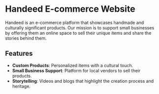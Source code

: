 # Handeed E-commerce Website

Handeed is an e-commerce platform that showcases handmade and culturally significant products. Our mission is to support small businesses by offering them an online space to sell their unique items and share the stories behind them.

## Features
- **Custom Products**: Personalized items with a cultural touch.
- **Small Business Support**: Platform for local vendors to sell their products.
- **Storytelling**: Videos and blogs that highlight the creation process and heritage.
